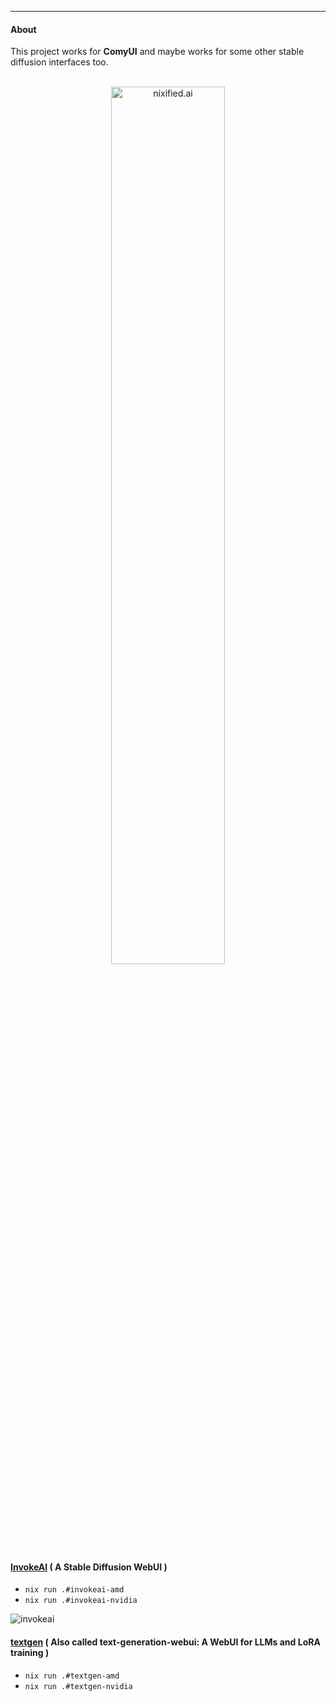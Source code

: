 ---

#### About
This project works for **ComyUI** and maybe works for some other stable diffusion interfaces too.

<p align="center">
<br/>
<a href="nixified.ai">
  <img src="https://github.com/nixified-ai/flake/blob/images/nixified.ai-text.png" width=60% height=60% title="nixified.ai"/>
</a>
</p>



#### [InvokeAI](https://github.com/invoke-ai/InvokeAI) ( A Stable Diffusion WebUI )

- `nix run .#invokeai-amd`
- `nix run .#invokeai-nvidia`

![invokeai](https://raw.githubusercontent.com/nixified-ai/flake/images/invokeai.webp)

#### [textgen](https://github.com/oobabooga/text-generation-webui) ( Also called text-generation-webui: A WebUI for LLMs and LoRA training )

- `nix run .#textgen-amd`
- `nix run .#textgen-nvidia`


